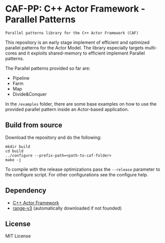 # CAF-PP: C++ Actor Framework - Parallel Patterns

```Parallel patterns library for the C++ Actor Framework (CAF)```

This repository is an early stage implement of efficient and optimized parallel patterns for the Actor Model.
The library especially targets multi-cores and it exploits shared-memory to efficient implement Parallel patterns.

The Parallel patterns provided so far are:
- Pipeline
- Farm
- Map
- Divide&Conquer

In the `/examples` folder, there are some base examples on how to use the provided parallel pattern inside an Actor-based application.

## Build from source

Download the repository and do the following:
```
mkdir build
cd build
../configure --prefix-path=<path-to-caf-folder>
make -j
```

To compile with the release optimizations pass the `--release` parameter to the configure script. For other configurations see the configure help.

## Dependency
- [C++ Actor Framework](https://github.com/actor-framework/actor-framework)
- [range-v3](https://github.com/ericniebler/range-v3) (automatically downloaded if not founded)

## License

MIT License